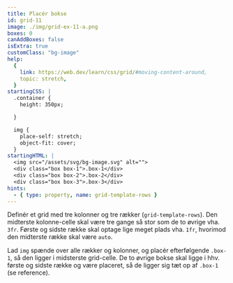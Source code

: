 ```yaml
---
title: Placér bokse
id: grid-11
image: ./img/grid-ex-11-a.png
boxes: 0
canAddBoxes: false
isExtra: true
customClass: "bg-image"
help:
  {
    link: https://web.dev/learn/css/grid/#moving-content-around,
    topic: stretch,
  }
startingCSS: |
  .container {
    height: 350px;

  }

  img {
    place-self: stretch;
    object-fit: cover;
  }
startingHTML: |
  <img src="/assets/svg/bg-image.svg" alt="">
  <div class="box box-1">.box-1</div>
  <div class="box box-2">.box-2</div>
  <div class="box box-3">.box-3</div>
hints:
  - { type: property, name: grid-template-rows }
---
```


Definér et grid med tre kolonner og tre rækker (`grid-template-rows`). Den midterste kolonne-celle skal være tre gange så stor som de to øvrige vha. `3fr`. Første og sidste række skal optage lige meget plads vha. `1fr`, hvorimod den midterste række skal være `auto`.

Lad `img` spænde over alle rækker og kolonner, og placér efterfølgende `.box-1`, så den ligger i midsterste grid-celle. De to øvrige bokse skal ligge i hhv. første og sidste række og være placeret, så de ligger sig tæt op af `.box-1` (se reference).
